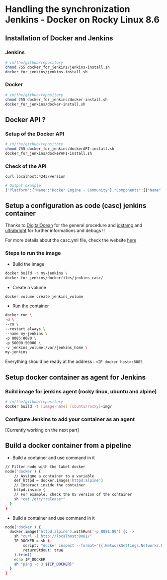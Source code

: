 # Handling the synchronization Jenkins - Docker on Rocky Linux 8.6

## Installation of Docker and Jenkins
### Jenkins
```sh
# in/the/github/repository
chmod 755 docker_for_jenkins/jenkins-install.sh
docker_for_jenkins/jenkins-install.sh
```
### Docker
```sh
# in/the/github/repository
chmod 755 docker_for_jenkins/docker-install.sh
docker_for_jenkins/docker-install.sh
```

## Docker API ?

### Setup of the Docker API
```sh
# in/the/github/repository
chmod 755 docker_for_jenkins/dockerAPI-install.sh
docker_for_jenkins/dockerAPI-install.sh
```
### Check of the API
```sh
curl localhost:4243/version
```
```sh
# Output example
{"Platform":{"Name":"Docker Engine - Community"},"Components":[{"Name":"Engine","Version":"20.10.19","Details":{"ApiVersion":"1.41",...
```

## Setup a configuration as code (casc) jenkins container

Thanks to [DigitalOcean](https://www.digitalocean.com/community/tutorials/how-to-automate-jenkins-setup-with-docker-and-jenkins-configuration-as-code) for the general procedure and [jdstamp](https://github.com/jdstamp/ccmb-jenkins) and [ultrabright](https://github.com/ultrabright/docker-jenkins) for further informations and debugs !!

For more details about the casc.yml file, check the website [here](https://verifa.io/blog/getting-started-with-jenkins-config-as-code/index.html)

### Steps to run the image

- Build the image

```sh
docker build -t my-jenkins \
docker_for_jenkins/dockerfiles/jenkins_casc/
```

- Create a volume

```sh
docker volume create jenkins_volume
```

- Run the container

```sh
docker run \
-d \
--rm \
--restart always \
--name my-jenkins \
-p 8085:8080 \
-p 50000:50000 \
-v jenkins_volume:/var/jenkins_home \
my-jenkins
```

Everything should be ready at the address : ```<IP docker host>:8085```

## Setup docker container as agent for Jenkins

### Build image for jenkins agent (rocky linux, ubuntu and alpine)
```sh
# in/the/github/repository
docker build -t [image-name] [ubuntu/rocky]-img/
```

### Configure Jenkins to add your container as an agent

[Currently working on the next part]

## Build a docker container from a pipeline
- Build a container and use command in it
```sh
// Filter node with the label docker
node('docker') {
    // Assigne a container to a variable
    def httpd = docker.image('httpd:alpine')
    // Interact inside the container
    httpd.inside {
    // For example, check the OS version of the container
    sh "cat /etc/*release*"
  }
}
```
- Build a container and use command in it
```sh
node('docker') {
  docker.image('httpd:alpine').withRun('-p 8081:80') {c ->
    sh "curl -i http://localhost:8081/"
    IP_DOCKER = sh (
        script: "docker inspect --format='{{.NetworkSettings.Networks.bridge.IPAddress}}' ${c.id}",
        returnStdout: true
    ).trim()
    echo IP_DOCKER
    sh "ping -c 3 ${IP_DOCKER}"
  }
}
```

